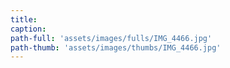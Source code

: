 ```yaml
---
title:
caption:
path-full: 'assets/images/fulls/IMG_4466.jpg'
path-thumb: 'assets/images/thumbs/IMG_4466.jpg'
---
```

